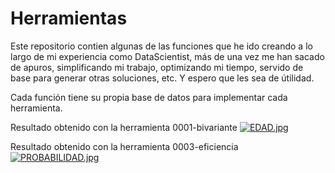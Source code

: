 # Herramientas
Este repositorio contien algunas de las funciones que he ido creando a lo largo de mi experiencia como DataScientist, más de una vez me han sacado de apuros,
simplificando mi trabajo, optimizando mi tiempo, servido de base para generar otras soluciones, etc. Y espero que les sea de útilidad.

Cada función tiene su propia base de datos para implementar cada herramienta.


Resultado obtenido con la herramienta 0001-bivariante
[![EDAD.jpg](https://i.postimg.cc/NMbtF7wL/EDAD.jpg)](https://postimg.cc/HcJRPMnC)

Resultado obtenido con la herramienta 0003-eficiencia
[![PROBABILIDAD.jpg](https://i.postimg.cc/YqdxR4tg/PROBABILIDAD.jpg)](https://postimg.cc/ykS9Y8gY)
